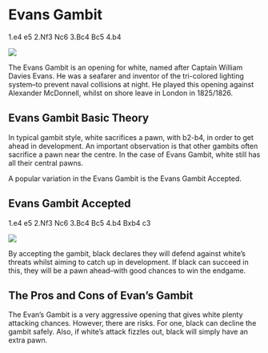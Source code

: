 ---
---

# Evans Gambit

1.e4 e5 2.Nf3 Nc6 3.Bc4 Bc5 4.b4

![](https://chessfox.com/wp-content/uploads/2020/03/Evans-Gambit.png)

The Evans Gambit is an opening for white, named after Captain William Davies Evans. He was a seafarer and inventor of the tri-colored lighting system–to prevent naval collisions at night. He played this opening against Alexander McDonnell, whilst on shore leave in London in 1825/1826.

## Evans Gambit Basic Theory

In typical gambit style, white sacrifices a pawn, with b2-b4, in order to get ahead in development. An important observation is that other gambits often sacrifice a pawn near the centre. In the case of Evans Gambit, white still has all their central pawns.

A popular variation in the Evans Gambit is the Evans Gambit Accepted.

## Evans Gambit Accepted

1.e4 e5 2.Nf3 Nc6 3.Bc4 Bc5 4.b4 Bxb4 c3

![](https://chessfox.com/wp-content/uploads/2020/03/Evans-Gambit-Accepted.png)

By accepting the gambit, black declares they will defend against white’s threats whilst aiming to catch up in development. If black can succeed in this, they will be a pawn ahead–with good chances to win the endgame.

## The Pros and Cons of Evan’s Gambit

The Evan’s Gambit is a very aggressive opening that gives white plenty attacking chances. However, there are risks. For one, black can decline the gambit safely. Also, if white’s attack fizzles out, black will simply have an extra pawn.
